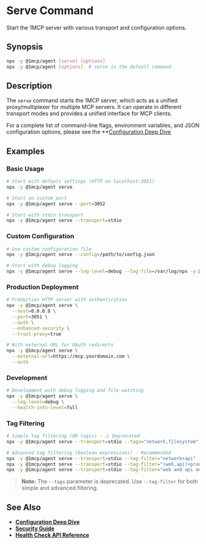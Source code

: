 # Serve Command

Start the 1MCP server with various transport and configuration options.

## Synopsis

```bash
npx -y @1mcp/agent [serve] [options]
npx -y @1mcp/agent [options]  # serve is the default command
```

## Description

The `serve` command starts the 1MCP server, which acts as a unified proxy/multiplexer for multiple MCP servers. It can operate in different transport modes and provides a unified interface for MCP clients.

For a complete list of command-line flags, environment variables, and JSON configuration options, please see the \*\*[Configuration Deep Dive](../guide/essentials/configuration.md)

## Examples

### Basic Usage

```bash
# Start with default settings (HTTP on localhost:3051)
npx -y @1mcp/agent serve

# Start on custom port
npx -y @1mcp/agent serve --port=3052

# Start with stdio transport
npx -y @1mcp/agent serve --transport=stdio
```

### Custom Configuration

```bash
# Use custom configuration file
npx -y @1mcp/agent serve --config=/path/to/config.json

# Start with debug logging
npx -y @1mcp/agent serve --log-level=debug --log-file=/var/log/npx -y @1mcp/agent.log
```

### Production Deployment

```bash
# Production HTTP server with authentication
npx -y @1mcp/agent serve \
  --host=0.0.0.0 \
  --port=3051 \
  --auth \
  --enhanced-security \
  --trust-proxy=true

# With external URL for OAuth redirects
npx -y @1mcp/agent serve \
  --external-url=https://mcp.yourdomain.com \
  --auth
```

### Development

```bash
# Development with debug logging and file watching
npx -y @1mcp/agent serve \
  --log-level=debug \
  --health-info-level=full
```

### Tag Filtering

```bash
# Simple tag filtering (OR logic) - ⚠️ Deprecated
npx -y @1mcp/agent serve --transport=stdio --tags="network,filesystem"

# Advanced tag filtering (boolean expressions) - Recommended
npx -y @1mcp/agent serve --transport=stdio --tag-filter="network+api"
npx -y @1mcp/agent serve --transport=stdio --tag-filter="(web,api)+prod-test"
npx -y @1mcp/agent serve --transport=stdio --tag-filter="web and api and not test"
```

> **Note:** The `--tags` parameter is deprecated. Use `--tag-filter` for both simple and advanced filtering.

## See Also

- **[Configuration Deep Dive](../guide/essentials/configuration)**
- **[Security Guide](../reference/security)**
- **[Health Check API Reference](../reference/health-check)**
